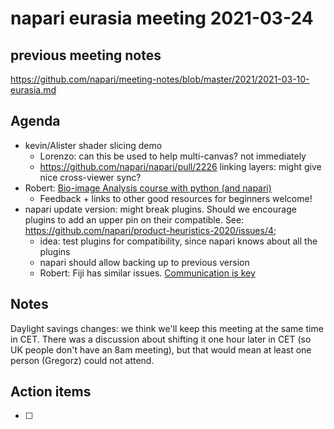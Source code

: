 # napari eurasia meeting 2021-03-24

## previous meeting notes

https://github.com/napari/meeting-notes/blob/master/2021/2021-03-10-eurasia.md

## Agenda

- kevin/Alister shader slicing demo
    - Lorenzo: can this be used to help multi-canvas? not immediately
    - https://github.com/napari/napari/pull/2226 linking layers: might give nice cross-viewer sync?
- Robert: [Bio-image Analysis course with python (and napari)](https://github.com/BiAPoL/Bio-image_Analysis_with_Python)
    - Feedback + links to other good resources for beginners welcome!
- napari update version: might break plugins. Should we encourage plugins to add an upper pin on their compatible. See: https://github.com/napari/product-heuristics-2020/issues/4;
    - idea: test plugins for compatibility, since napari knows about all the plugins
    - napari should allow backing up to previous version
    - Robert: Fiji has similar issues. [Communication is key](https://analyticalscience.wiley.com/do/10.1002/was.0004000112)

Notes
-----
Daylight savings changes: we think we'll keep this meeting at the same time in CET. There was a discussion about shifting it one hour later in CET (so UK people don't have an 8am meeting), but that would mean at least one person (Gregorz) could not attend.

Action items
------------

- [ ] 
